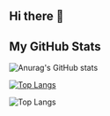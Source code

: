 ## Hi there 👋

<!--
**1arslan/1arslan** is a ✨ _special_ ✨ repository because its `README.md` (this file) appears on your GitHub profile.

Here are some ideas to get you started:

- 🔭 I’m currently working on ...
- 🌱 I’m currently learning ...
- 👯 I’m looking to collaborate on ...
- 🤔 I’m looking for help with ...
- 💬 Ask me about ...
- 📫 How to reach me: ...
- 😄 Pronouns: ...
- ⚡ Fun fact: ...
-->


## My GitHub Stats
![Anurag's GitHub stats](https://github-readme-stats.vercel.app/api?username=1arslan&show_icons=true&theme=radical)



[![Top Langs](https://github-readme-stats.vercel.app/api/top-langs/?username=1arslan)](https://github.com/anuraghazra/github-readme-stats)


![Top Langs](https://github-readme-stats.vercel.app/api/top-langs/?username=1arslan&size_weight=0.5&count_weight=0.5)
